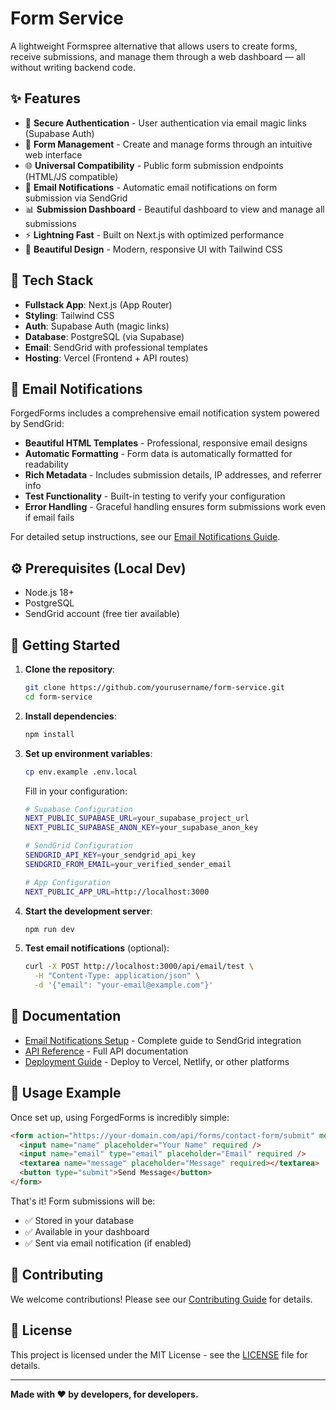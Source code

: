 # Form Service

A lightweight Formspree alternative that allows users to create forms, receive submissions, and manage them through a web dashboard — all without writing backend code.

## ✨ Features

- 🔐 **Secure Authentication** - User authentication via email magic links (Supabase Auth)
- 📝 **Form Management** - Create and manage forms through an intuitive web interface
- 🌐 **Universal Compatibility** - Public form submission endpoints (HTML/JS compatible)
- 📧 **Email Notifications** - Automatic email notifications on form submission via SendGrid
- 📊 **Submission Dashboard** - Beautiful dashboard to view and manage all submissions
- ⚡ **Lightning Fast** - Built on Next.js with optimized performance
- 🎨 **Beautiful Design** - Modern, responsive UI with Tailwind CSS

## 🧱 Tech Stack

- **Fullstack App**: Next.js (App Router)
- **Styling**: Tailwind CSS
- **Auth**: Supabase Auth (magic links)
- **Database**: PostgreSQL (via Supabase)
- **Email**: SendGrid with professional templates
- **Hosting**: Vercel (Frontend + API routes)

## 📧 Email Notifications

ForgedForms includes a comprehensive email notification system powered by SendGrid:

- **Beautiful HTML Templates** - Professional, responsive email designs
- **Automatic Formatting** - Form data is automatically formatted for readability
- **Rich Metadata** - Includes submission details, IP addresses, and referrer info
- **Test Functionality** - Built-in testing to verify your configuration
- **Error Handling** - Graceful handling ensures form submissions work even if email fails

For detailed setup instructions, see our [Email Notifications Guide](./docs/EMAIL_NOTIFICATIONS.md).

## ⚙️ Prerequisites (Local Dev)

- Node.js 18+
- PostgreSQL 
- SendGrid account (free tier available)

## 🚀 Getting Started

1. **Clone the repository**:
   ```bash
   git clone https://github.com/yourusername/form-service.git
   cd form-service
   ```

2. **Install dependencies**:
   ```bash
   npm install
   ```

3. **Set up environment variables**:
   ```bash
   cp env.example .env.local
   ```
   
   Fill in your configuration:
   ```bash
   # Supabase Configuration
   NEXT_PUBLIC_SUPABASE_URL=your_supabase_project_url
   NEXT_PUBLIC_SUPABASE_ANON_KEY=your_supabase_anon_key

   # SendGrid Configuration  
   SENDGRID_API_KEY=your_sendgrid_api_key
   SENDGRID_FROM_EMAIL=your_verified_sender_email

   # App Configuration
   NEXT_PUBLIC_APP_URL=http://localhost:3000
   ```

4. **Start the development server**:
   ```bash
   npm run dev
   ```

5. **Test email notifications** (optional):
   ```bash
   curl -X POST http://localhost:3000/api/email/test \
     -H "Content-Type: application/json" \
     -d '{"email": "your-email@example.com"}'
   ```

## 📖 Documentation

- [Email Notifications Setup](./docs/EMAIL_NOTIFICATIONS.md) - Complete guide to SendGrid integration
- [API Reference](./docs/API.md) - Full API documentation
- [Deployment Guide](./docs/DEPLOYMENT.md) - Deploy to Vercel, Netlify, or other platforms

## 🎯 Usage Example

Once set up, using ForgedForms is incredibly simple:

```html
<form action="https://your-domain.com/api/forms/contact-form/submit" method="POST">
  <input name="name" placeholder="Your Name" required />
  <input name="email" type="email" placeholder="Email" required />
  <textarea name="message" placeholder="Message" required></textarea>
  <button type="submit">Send Message</button>
</form>
```

That's it! Form submissions will be:
- ✅ Stored in your database
- ✅ Available in your dashboard  
- ✅ Sent via email notification (if enabled)

## 🤝 Contributing

We welcome contributions! Please see our [Contributing Guide](./CONTRIBUTING.md) for details.

## 📄 License

This project is licensed under the MIT License - see the [LICENSE](./LICENSE) file for details.

---

**Made with ❤️ by developers, for developers.**

